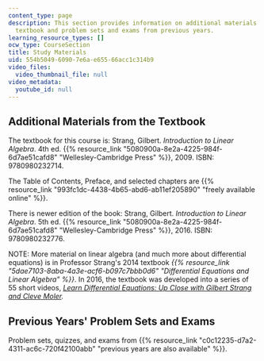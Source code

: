 ```yaml
---
content_type: page
description: This section provides information on additional materials from the course
  textbook and problem sets and exams from previous years.
learning_resource_types: []
ocw_type: CourseSection
title: Study Materials
uid: 554b5049-6090-7e6a-e655-66acc1c314b9
video_files:
  video_thumbnail_file: null
video_metadata:
  youtube_id: null
---
```


Additional Materials from the Textbook
--------------------------------------

The textbook for this course is: Strang, Gilbert. _Introduction to Linear Algebra_. 4th ed. {{% resource_link "5080900a-8e2a-4225-984f-6d7ae51cafd8" "Wellesley-Cambridge Press" %}}, 2009. ISBN: 9780980232714.

The Table of Contents, Preface, and selected chapters are {{% resource_link "993fc1dc-4438-4b65-abd6-ab11ef205890" "freely available online" %}}.

There is newer edition of the book: Strang, Gilbert. _Introduction to Linear Algebra_. 5th ed. {{% resource_link "5080900a-8e2a-4225-984f-6d7ae51cafd8" "Wellesley-Cambridge Press" %}}, 2016. ISBN: 9780980232776.

NOTE: More material on linear algebra (and much more about differential equations) is in Professor Strang's 2014 textbook _{{% resource_link "5dae7103-8aba-4a3e-acf6-b097c7bbb0d6" "Differential Equations and Linear Algebra" %}}_. In 2016, the textbook was developed into a series of 55 short videos, _[Learn Differential Equations: Up Close with Gilbert Strang and Cleve Moler](/courses/res-18-009-learn-differential-equations-up-close-with-gilbert-strang-and-cleve-moler-fall-2015)._

Previous Years' Problem Sets and Exams
--------------------------------------

Problem sets, quizzes, and exams from {{% resource_link "c0c12235-d7a2-4311-ac6c-720f42100abb" "previous years are also available" %}}.